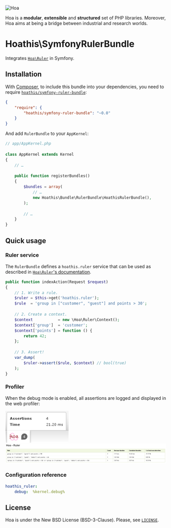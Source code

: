 ![Hoa](http://static.hoa-project.net/Image/Hoa_small.png)

Hoa is a **modular**, **extensible** and **structured** set of PHP libraries.
Moreover, Hoa aims at being a bridge between industrial and research worlds.

# Hoathis\SymfonyRulerBundle

Integrates [`Hoa\Ruler`](https://github.com/hoaproject/Ruler) in Symfony.

## Installation

With [Composer](http://getcomposer.org/), to include this bundle into your
dependencies, you need to require
[`hoathis/symfony-ruler-bundle`](https://packagist.org/packages/hoathis/symfony-ruler-bundle):

```json
{
    "require": {
        "hoathis/symfony-ruler-bundle": "~0.0"
    }
}
```

And add `RulerBundle` to your `AppKernel`:

```php
// app/AppKernel.php

class AppKernel extends Kernel
{
    // …

    public function registerBundles()
    {
        $bundles = array(
            // …
            new Hoathis\Bundle\RulerBundle\HoathisRulerBundle(),
        );

        // …
    }
}
```

## Quick usage

### Ruler service

The `RulerBundle` defines a `hoathis.ruler` service that can be used as
described in [`Hoa\Ruler`'s documentation](http://hoa-project.net/Literature/Hack/Ruler.html).

```php
public function indexAction(Request $request)
{
    // 1. Write a rule.
    $ruler = $this->get('hoathis.ruler');
    $rule  = 'group in ["customer", "guest"] and points > 30';

    // 2. Create a context.
    $context           = new \Hoa\Ruler\Context();
    $context['group']  = 'customer';
    $context['points'] = function () {
        return 42;
    };

    // 3. Assert!
    var_dump(
        $ruler->assert($rule, $context) // bool(true)
    );
}
```

### Profiler

When the debug mode is enabled, all assertions are logged and displayed in the
web profiler:

![profiler toolbar](./Resources/meta/profiler_toolbar.png)
![profiler panel](./Resources/meta/profiler_panel.png)

### Configuration reference

```yaml
hoathis_ruler:
    debug:  %kernel.debug%
```

## License

Hoa is under the New BSD License (BSD-3-Clause). Please, see
[`LICENSE`](http://hoa-project.net/LICENSE).
